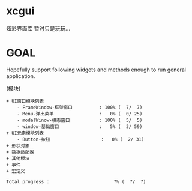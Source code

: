 # xcgui
炫彩界面库
暂时只是玩玩...

# GOAL

  Hopefully support following widgets and methods enough to run general application.

(模块)

    + UI窗口模块列表
        - FrameWindow-框架窗口          : 100% (  7/  7)
        - Menu-弹出菜单                 :   0% (  0/ 25)
        - modalWinow-模态窗口           : 100% (  5/  5)
        - window-基础窗口               :   5% (  3/ 59)
    + UI元素模块列表
        - Button-按钮                   :   0% (  2/ 31)
    + 形状对象
    + 数据适配器
    + 其他模块
    + 事件
    + 宏定义

    Total progress :                        ?% (  ?/  ?)
